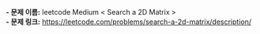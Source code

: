 **- 문제 이름:** leetcode Medium < Search a 2D Matrix >  
**- 문제 링크:** https://leetcode.com/problems/search-a-2d-matrix/description/
